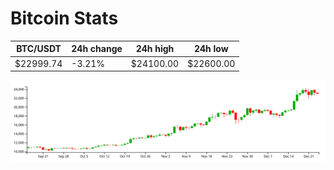 # Bitcoin Stats

BTC/USDT|24h change|24h high|24h low|
|---|---|---|---|
|$22999.74|-3.21%|$24100.00|$22600.00|

<img src="./chart.svg">
